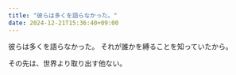```yaml
---
title: "彼らは多くを語らなかった。"
date: 2024-12-21T15:36:40+09:00
---
```

彼らは多くを語らなかった。
それが誰かを縛ることを知っていたから。

その先は、世界より取り出す他ない。
